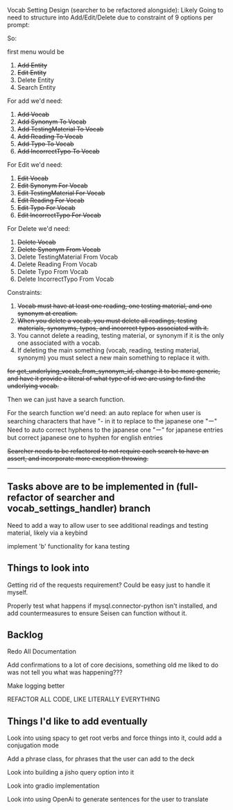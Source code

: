 Vocab Setting Design (searcher to be refactored alongside):
Likely Going to need to structure into Add/Edit/Delete due to constraint of 9 options per prompt:

So:

first menu would be

1. ~~Add Entity~~
2. ~~Edit Entity~~
3. Delete Entity
4. Search Entity

For add we'd need:
1. ~~Add Vocab~~
2. ~~Add Synonym To Vocab~~
3. ~~Add TestingMaterial To Vocab~~
4. ~~Add Reading To Vocab~~
5. ~~Add Typo To Vocab~~
6. ~~Add IncorrectTypo To Vocab~~

For Edit we'd need:
1. ~~Edit Vocab~~
2. ~~Edit Synonym For Vocab~~
3. ~~Edit TestingMaterial For Vocab~~
4. ~~Edit Reading For Vocab~~
5. ~~Edit Typo For Vocab~~
6. ~~Edit IncorrectTypo For Vocab~~

For Delete we'd need:
1. ~~Delete Vocab~~
2. ~~Delete Synonym From Vocab~~
3. Delete TestingMaterial From Vocab
4. Delete Reading From Vocab
5. Delete Typo From Vocab
6. Delete IncorrectTypo From Vocab

Constraints:
1. ~~Vocab must have at least one reading, one testing material, and one synonym at creation.~~
2. ~~When you delete a vocab, you must delete all readings, testing materials, synonyms, typos, and incorrect typos associated with it.~~
3. You cannot delete a reading, testing material, or synonym if it is the only one associated with a vocab.
4. If deleting the main something (vocab, reading, testing material, synonym) you must select a new main something to replace it with.

~~for get_underlying_vocab_from_synonym_id, change it to be more generic, and have it provide a literal of what type of id we are using to find the underlying vocab.~~

Then we can just have a search function.

For the search function we'd need:
an auto replace for when user is searching characters that have "- in it to replace to the japanese one "ー"
Need to auto correct hyphens to the japanese one "ー" for japanese entries but correct japanese one to hyphen for english entries

~~Searcher needs to be refactored to not require each search to have an assert, and incorporate more exception throwing.~~

-----------------------------------------------------------------------------------------------------------------
Tasks above are to be implemented in (full-refactor of searcher and vocab_settings_handler) branch
-----------------------------------------------------------------------------------------------------------------

Need to add a way to allow user to see additional readings and testing material, likely via a keybind

implement 'b' functionality for kana testing

## Things to look into
Getting rid of the requests requirement? Could be easy just to handle it myself.

Properly test what happens if mysql.connector-python isn't installed, and add countermeasures to ensure Seisen can function without it.

## Backlog
Redo All Documentation

Add confirmations to a lot of core decisions, something old me liked to do was not tell you what was happening???

Make logging better

REFACTOR ALL CODE, LIKE LITERALLY EVERYTHING

## Things I'd like to add eventually
Look into using spacy to get root verbs and force things into it, could add a conjugation mode

Add a phrase class, for phrases that the user can add to the deck

Look into building a jisho query option into it

Look into gradio implementation

Look into using OpenAi to generate sentences for the user to translate
